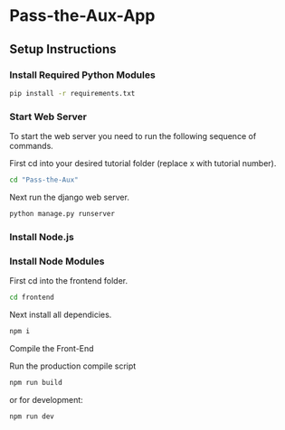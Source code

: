 # Pass-the-Aux-App

## Setup Instructions

### Install Required Python Modules
```bash
pip install -r requirements.txt
```
### Start Web Server

To start the web server you need to run the following sequence of commands.

First cd into your desired tutorial folder (replace x with tutorial number).
```bash
cd "Pass-the-Aux"
```
Next run the django web server.
```bash
python manage.py runserver
```
### Install Node.js

### Install Node Modules

First cd into the frontend folder.
```bash
cd frontend
```
Next install all dependicies.
```bash
npm i
```
Compile the Front-End

Run the production compile script
```bash
npm run build
```
or for development:
```bash
npm run dev
```
